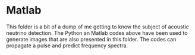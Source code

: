 # Matlab

This folder is a bit of a dump of me getting to know the subject of acoustic neutrino detection. The Python an Matlab codes above have been used to generate images that are also presented in this folder. The codes can propagate a pulse and predict frequency spectra.
